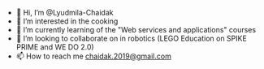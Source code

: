 - 👋 Hi, I’m @Lyudmila-Chaidak
- 👀 I’m interested in the cooking
- 🌱 I’m currently learning of the "Web services and applications" courses
- 💞️ I’m looking to collaborate on in robotics (LEGO Education on SPIKE PRIME and WE DO 2.0)
- 📫 How to reach me  chaidak.2019@gmail.com

<!---
Lyudmila-Chaidak/Lyudmila-Chaidak is a ✨ special ✨ repository because its `README.md` (this file) appears on your GitHub profile.
You can click the Preview link to take a look at your changes.
--->
